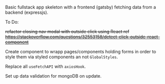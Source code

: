 Basic fullstack app skeleton with a frontend (gatsby) fetching data from a backend (expressjs).

To Do:

~~refactor closing nav modal with outside click using React ref
https://stackoverflow.com/questions/32553158/detect-click-outside-react-component~~

Create component to wrapp pages/components holding forms in order to style them via styled components an not `GlobalStyles`.

Replace all `useFetchAPI` with `axiosHook`.

Set up data validation for mongoDB on update.
